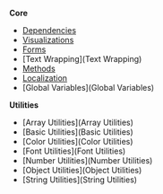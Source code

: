 **Core**

- [Dependencies](Dependencies)
- [Visualizations](Visualizations)
- [Forms](Forms)
- [Text Wrapping](Text Wrapping)
- [Methods](Methods)
- [Localization](Localization)
- [Global Variables](Global Variables)

**Utilities**

- [Array Utilities](Array Utilities)
- [Basic Utilities](Basic Utilities)
- [Color Utilities](Color Utilities)
- [Font Utilities](Font Utilities)
- [Number Utilities](Number Utilities)
- [Object Utilities](Object Utilities)
- [String Utilities](String Utilities)
